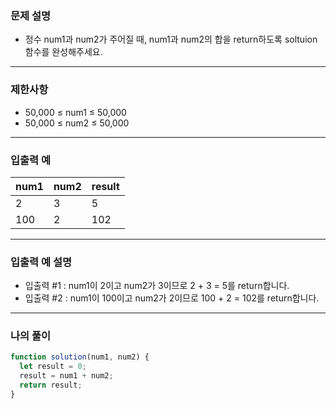 ### 문제 설명

- 정수 num1과 num2가 주어질 때, num1과 num2의 합을 return하도록 soltuion 함수를 완성해주세요.

---

### 제한사항

- 50,000 ≤ num1 ≤ 50,000
- 50,000 ≤ num2 ≤ 50,000

---

### 입출력 예

| num1 | num2 | result |
| ---- | ---- | ------ |
| 2    | 3    | 5      |
| 100  | 2    | 102    |

---

### 입출력 예 설명

- 입출력 #1 : num1이 2이고 num2가 3이므로 2 + 3 = 5를 return합니다.
- 입출력 #2 : num1이 100이고 num2가 2이므로 100 + 2 = 102를 return합니다.

---

### 나의 풀이

```javascript
function solution(num1, num2) {
  let result = 0;
  result = num1 + num2;
  return result;
}
```
